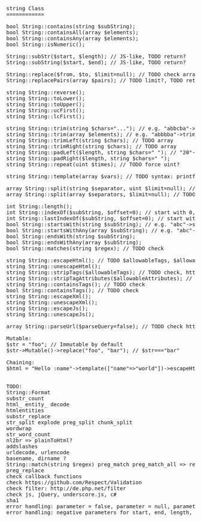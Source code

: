 <pre>
string Class
============

bool String::contains(string $subString);
bool String::containsAll(array $elements);
bool String::containsAny(array $elements);
bool String::isNumeric();

String::subStr($start, $length); // JS-like, TODO return?
String::subString($start, $end); // JS-like, TODO return?

String::replace($from, $to, $limit=null); // TODO check arrays, TODO return?
String::replacePairs(array $pairs); // TODO limit?, TODO return?

string String::reverse();
string String::toLower();
string String::toUpper();
string String::ucFirst();
string String::lcFirst();

string String::trim(string $chars="..."); // e.g. "abbcba"->trim("ab") === "c"
string String::trim(array $elements); // e.g. "abbbba"->trim(["ab", "ba"]) === "bb" // TODO check naming
string String::trimLeft(string $chars); // TODO array
string String::trimRight(string $chars); // TODO array
string String::padLeft($length, string $chars=" "); // "20"->padLeft(4, " ") === "  20"
string String::padRight($length, string $chars=" ");
string String::repeat(uint $times); // TODO force uint?

string String::template(array $vars); // TODO syntax: printf?, see http://underscorejs.org/#template

array String::split(string $separator, uint $limit=null); // TODO force uint?
array String::split(array $separators, $limit=null); // TODO naming?

int String::length();
int String::indexOf($subString, $offset=0); // start with 0, return -1 if not found // TODO check array
int String::lastIndexOf($subString, $offset=0); // start with 0, return -1 if not found // TODO check array
bool String::startsWith(string $subString); // e.g. "abc"->startsWith("a") === true
bool String::startsWithAny(array $subString); // e.g. "abc"->startsWith(["d","e"]) === true
bool String::endsWith(string $subString);
bool String::endsWithAny(array $subString);
bool String::matches(string $regex); // TODO check

string String::escapeHtml(); // TODO $allowableTags, $allowableTagAttributes
string String::unescapeHtml();
string String::stripTags($allowableTags); // TODO check, http://de.php.net/strip_tags
string String::stripTagAttributes($allowableAttributes); // TODO check
string String::containsTags(); // TODO check
bool String::containsTags(); // TODO check
string String::escapeXml();
string String::unescapeXml();
string String::escapeJs();
string String::unescapeJs();

array String::parseUrl($parseQuery=false); // TODO check http://de.php.net/parse_url, http://de.php.net/parse_str

Mutable:
$str = "foo"; // Immutable by default
$str->Mutable()->replace("foo", "bar"); // $str==="bar"

Chaining:
$html = "Hello :name"->template(["name"=>"world"])->escapeHtml();


TODO:
String::Format
substr_count
html_ entity_ decode
htmlentities
substr_replace
str_split explode preg_split chunk_split
wordwrap
str_word_count
nl2br => plainToHtml?
addslashes
urldecode, urlencode
basename, dirname ?
String::match(string $regex) preg_match preg_match_all => return matches?
preg_replace
check callback functions
check https://github.com/Respect/Validation
check filter: http://de.php.net/filter
check js, jQuery, underscore.js, c#
sha1
error handling: parameter = false, parameter = null, parameter = object (__toString()? __toArray()?)
error handling: negative parameters for start, end, length, offset, etc.
</pre>